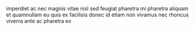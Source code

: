 imperdiet ac nec magnis vitae nisl sed feugiat pharetra mi pharetra aliquam et
quamnullam eu quis ex facilisis donec id etiam non vivamus nec rhoncus viverra
ante ac pharetra ex